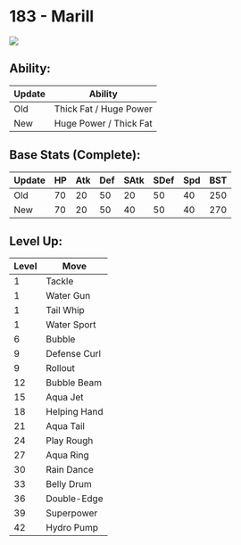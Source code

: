 # 183 - Marill
![][183]

## Ability:

Update | Ability
---    | ---
Old    | Thick Fat / Huge Power
New    | Huge Power / Thick Fat

## Base Stats (Complete):

Update | HP | Atk | Def | SAtk | SDef | Spd | BST
---    | ---| --- | --- | ---  | ---  | --- | ---
Old    | 70 |  20 |  50 |  20  |  50  |  40  |  250
New    | 70 |  20 |  50 |  40  |  50  |  40  |  270

## Level Up:

Level | Move
---   | ---
  1   | Tackle
  1   | Water Gun
  1   | Tail Whip
  1   | Water Sport
  6   | Bubble
  9   | Defense Curl
  9   | Rollout
 12   | Bubble Beam
 15   | Aqua Jet
 18   | Helping Hand
 21   | Aqua Tail
 24   | Play Rough
 27   | Aqua Ring
 30   | Rain Dance
 33   | Belly Drum
 36   | Double-Edge
 39   | Superpower
 42   | Hydro Pump



[183]: /img/pokemon/183.png
